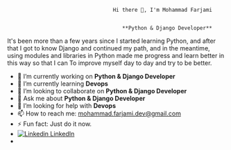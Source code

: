                                       Hi there 👋, I'm Mohammad Farjami
          

                                         **Python & Django Developer**
                                         
It's been more than a few years since I started learning Python, and after that I got to know Django and continued my path, and in the meantime, using modules and libraries in Python made me progress and learn better in this way so that I can To improve myself day to day and try to be better.




- 🔭 I’m currently working on **Python & Django Developer**
- 🌱 I’m currently learning **Devops**
- 👯 I’m looking to collaborate on **Python & Django Developer**
- 💬 Ask me about **Python & Django Developer**
- 🤔 I’m looking for help with **Devops**
- 📫 How to reach me: mohammad.farjami.dev@gmail.com
- ⚡ Fun fact: Just do it now.
- [![Linkedin](https://i.stack.imgur.com/gVE0j.png) LinkedIn](https://www.linkedin.com/mohammad-farjami-673154202)
- <!--

Here are some ideas to get you started:
- 😄 Pronouns: ...

https://www.linkedin.com/in/mohammad-farjami-673154202
-->

